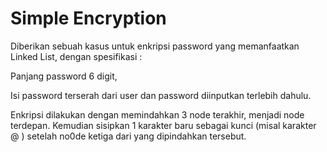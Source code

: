 # Simple Encryption

Diberikan sebuah kasus untuk enkripsi password yang memanfaatkan Linked List,  dengan spesifikasi :

Panjang password 6 digit,  

Isi password terserah dari user dan password diinputkan terlebih dahulu.

Enkripsi dilakukan dengan memindahkan 3 node terakhir, menjadi node terdepan. 
Kemudian sisipkan 1 karakter baru sebagai kunci (misal karakter @ ) setelah no0de ketiga dari yang dipindahkan tersebut.

